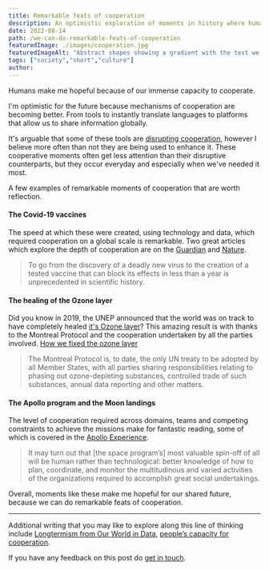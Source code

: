 ```yaml
---
title: Remarkable feats of cooperation
description: An optimistic exploration of moments in history where humans cooperated.
date: 2022-08-14
path: /we-can-do-remarkable-feats-of-cooperation
featuredImage: ./images/cooperation.jpg
featuredImageAlt: "Abstract shapes showing a gradient with the text we can do remarkable feats of cooperation."
tags: ["society","short","culture"]
author:
---
```


Humans make me hopeful because of our immense capacity to cooperate. 

I'm optimistic for the future because mechanisms of cooperation are becoming better. From tools to instantly translate languages to platforms that allow us to share information globally.

It's arguable that some of these tools are [disrupting cooperation](https://www.sipri.org/media/press-release/2022/world-stumbling-new-era-risk-concludes-sipri-report), however I believe more often than not they are being used to enhance it. These cooperative moments often get less attention than their disruptive counterparts, but they occur everyday and especially when we've needed it most.

A few examples of remarkable moments of cooperation that are worth reflection.

#### The Covid-19 vaccines
The speed at which these were created, using technology and data, which required cooperation on a global scale is remarkable. Two great articles which explore the depth of cooperation are on the [Guardian](https://www.theguardian.com/world/2020/dec/06/the-vaccine-miracle-how-scientists-waged-the-battle-against-covid-19) and [Nature](https://www.nature.com/articles/d41586-020-03626-1).

>To go from the discovery of a deadly new virus to the creation of a tested vaccine that can block its effects in less than a year is unprecedented in scientific history.

#### The healing of the Ozone layer
Did you know in 2019, the UNEP announced that the world was on track to have completely healed [it's Ozone layer](https://news.un.org/en/story/2019/09/1046452)? This amazing result is with thanks to the Montreal Protocol and the cooperation undertaken by all the parties involved. [How we fixed the ozone layer](https://www.worksinprogress.co/issue/how-we-fixed-the-ozone-layer/)

>The Montreal Protocol is, to date, the only UN treaty to be adopted by all Member States, with all parties sharing responsibilities relating to phasing out ozone-depleting substances, controlled trade of such substances, annual data reporting and other matters.

#### The Apollo program and the Moon landings
The level of cooperation required across domains, teams and competing constraints to achieve the missions make for fantastic reading, some of which is covered in the [Apollo Experience](https://appel.nasa.gov/2007/04/01/managing-nasas-complex-space-flight-programs-the-apollo-experience/).

>It may turn out that [the space program’s] most valuable spin-off of all will be human rather than technological: better knowledge of how to plan, coordinate, and monitor the multitudinous and varied activities of the organizations required to accomplish great social undertakings.  

Overall, moments like these make me hopeful for our shared future, because we can do remarkable feats of cooperation. 

--- 
Additional writing that you may like to explore along this line of thinking include [Longtermism from Our World in Data](https://ourworldindata.org/longtermism), [people’s capacity for cooperation](https://www.theguardian.com/commentisfree/2021/jan/02/psychologists-pandemic-cooperation-government-public-britain#comments).

If you have any feedback on this post do [get in touch](/contact).

